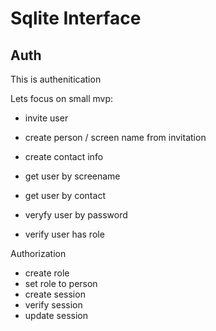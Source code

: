 # Sqlite Interface

## Auth

This is authenitication

Lets focus on small mvp:
- invite user
- create person / screen name from invitation
- create contact info

- get user by screename
- get user by contact
- veryfy user by password
- verify user has role

Authorization
- create role
- set role to person
- create session
- verify session
- update session